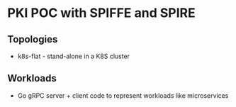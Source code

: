 # PKI POC with SPIFFE and SPIRE

## Topologies
* k8s-flat - stand-alone in a K8S cluster

## Workloads
* Go gRPC server + client code to represent workloads like microservices